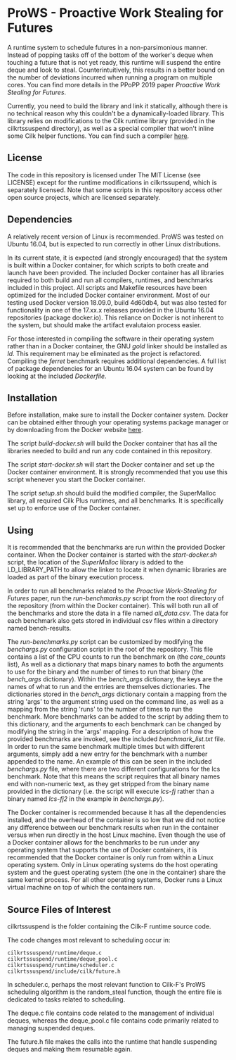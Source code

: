 # ProWS - Proactive Work Stealing for Futures
A runtime system to schedule futures in a non-parsimonious manner.
Instead of popping tasks off of the bottom of the worker's deque
when touching a future that is not yet ready, this runtime will
suspend the entire deque and look to steal. Counterintuitively,
this results in a better bound on the number of deviations incurred
when running a program on multiple cores. You can find more details
in the PPoPP 2019 paper *Proactive Work Stealing for Futures*.

Currently, you need to build the library and link it statically,
although there is no technical reason why this couldn't be a
dynamically-loaded library. This library relies on modifications to
the Cilk runtime library (provided in the cilkrtssuspend directory),
as well as a special compiler that won't inline some Cilk helper
functions. You can find such a compiler
[here](https://gitlab.com/wustl-pctg-pub/llvm-cilk).

## License

The code in this repository is licensed under The MIT License (see
LICENSE) except for the runtime modifications in cilkrtssupend, which
is separately licensed. Note that some scripts in this repository
access other open source projects, which are licensed separately.

## Dependencies

A relatively recent version of Linux is recommended. ProWS was tested
on Ubuntu 16.04, but is expected to run correctly in other Linux
distributions.

In its current state, it is expected (and strongly encouraged) that the
system is built within a Docker container, for which scripts to both
create and launch have been provided. The included Docker container has
all libraries required to both build and run all compilers, runtimes,
and benchmarks included in this project. All scripts and Makefile resources
have been optimized for the included Docker container environment. Most
of our testing used Docker version 18.09.0, build 4d60db4, but was also
tested for functionality in one of the 17.xx.x releases provided in the
Ubuntu 16.04 repositories (package docker.io). This reliance on Docker is
not inherent to the system, but should make the artifact evalutaion process
easier.

For those interested in compiling the software in their operating system
rather than in a Docker container, the GNU _gold_ linker should be
installed as _ld_. This requirement may be eliminated as the project is
refactored. Compiling the _ferret_ benchmark requires additional dependencies.
A full list of package dependencies for an Ubuntu 16.04 system can be found by
looking at the included _Dockerfile_.

## Installation

Before installation, make sure to install the Docker container system. Docker
can be obtained either through your operating systems package manager or by
downloading from the Docker website
[here](https://store.docker.com/search?type=edition&offering=community&operating_system=linux).

The script _build-docker.sh_ will build the Docker container that has
all the libraries needed to build and run any code contained in this
repository.

The script _start-docker.sh_ will start the Docker container and set up
the Docker container environment. It is strongly recommended that you use
this script whenever you start the Docker container.

The script _setup.sh_ should build the modified compiler, the SuperMalloc
library, all required Cilk Plus runtimes, and all benchmarks.
It is specifically set up to enforce use of the Docker container.

## Using

It is recommended that the benchmarks are run within the provided Docker
container. When the Docker container is started with the _start-docker.sh_
script, the location of the _SuperMalloc_ library is added to the
LD\_LIBRARY\_PATH to allow the linker to locate it when dynamic libraries are
loaded as part of the binary execution process.

In order to run all benchmarks related to the *Proactive Work-Stealing for Futures*
paper, run the _run-benchmarks.py_ script from the root directory of the
repository (from within the Docker container). This will both run all of the
benchmarks and store the data in a file named _all\_data.csv_. The data for each
benchmark also gets stored in individual csv files within a directory named
bench-results.

The _run-benchmarks.py_ script can be customized by modifying the _benchargs.py_
configuration script in the root of the repository. This file contains a list of
the CPU counts to run the benchmark on (the _core\_counts_ list), As well as a
dictionary that maps binary names to both the arguments to use for the binary and
the number of times to run that binary (the _bench\_args_ dictionary). Within the
_bench\_args_ dictionary, the keys are the names of what to run and the entries 
are themselves dictionaries. The dictionaries stored in the _bench\_args_
dictionary contain a mapping from the string 'args' to the argument string used
on the command line, as well as a mapping from the string 'runs' to the number
of times to run the benchmark. More benchmarks can be added to the script by
adding them to this dictionary, and the arguments to each benchmark can be
changed by modifying the string in the 'args' mapping. For a description of how
the provided benchmarks are invoked, see the included _benchmark\_list.txt_ file.
In order to run the same benchmark multiple times but with different arguments,
simply add a new entry for the benchmark with a number appended to the name. An
example of this can be seen in the included _benchargs.py_ file, where there are
two different configurations for the lcs benchmark. Note that this means the
script requires that all binary names end with non-numeric text, as they get
stripped from the binary name provided in the dictionary (i.e. the script will
execute _lcs-fj_ rather than a binary named _lcs-fj2_ in the example in
_benchargs.py_).

The Docker container is recommended because it has all the dependencies
installed, and the overhead of the container is so low that we did not
notice any difference between our benchmark results when run in the
container versus when run directly in the host Linux machine. Even though
the use of a Docker container allows for the benchmarks to be run under
any operating system that supports the use of Docker containers, it is
recommended that the Docker container is only run from within a Linux
operating system. Only in Linux operating systems do the host operating
system and the guest operating system (the one in the container) share
the same kernel process. For all other operating systems, Docker runs
a Linux virtual machine on top of which the containers run.

## Source Files of Interest

cilkrtssuspend is the folder containing the Cilk-F runtime source code.

The code changes most relevant to scheduling occur in:

    cilkrtssuspend/runtime/deque.c
    cilkrtssuspend/runtime/deque_pool.c
    cilkrtssuspend/runtime/scheduler.c
    cilkrtssuspend/include/cilk/future.h

In scheduler.c, perhaps the most relevant function to Cilk-F's ProWS scheduling
algorithm is the random_steal function, though the entire file is dedicated to
tasks related to scheduling.

The deque.c file contains code related to the management of individual deques,
whereas the deque_pool.c file contains code primarily related to managing
suspended deques.

The future.h file makes the calls into the runtime that handle suspending deques
and making them resumable again.